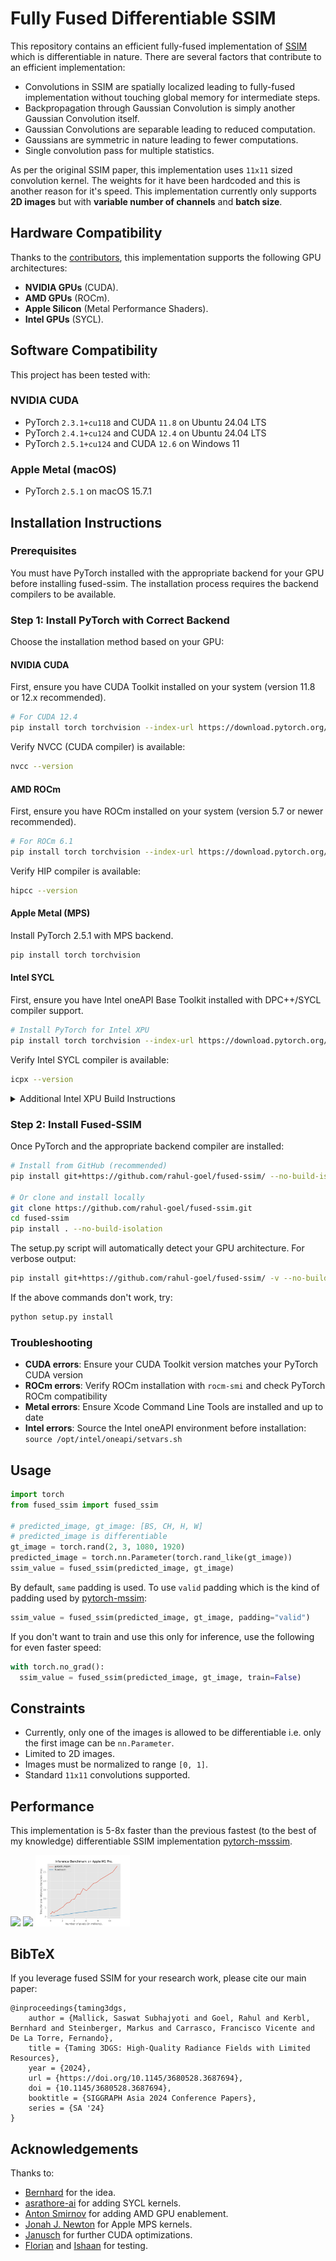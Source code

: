 # Fully Fused Differentiable SSIM

This repository contains an efficient fully-fused implementation of [SSIM](https://en.wikipedia.org/wiki/Structural_similarity_index_measure) which is differentiable in nature. There are several factors that contribute to an efficient implementation:
- Convolutions in SSIM are spatially localized leading to fully-fused implementation without touching global memory for intermediate steps.
- Backpropagation through Gaussian Convolution is simply another Gaussian Convolution itself.
- Gaussian Convolutions are separable leading to reduced computation.
- Gaussians are symmetric in nature leading to fewer computations.
- Single convolution pass for multiple statistics.

As per the original SSIM paper, this implementation uses `11x11` sized convolution kernel. The weights for it have been hardcoded and this is another reason for it's speed. This implementation currently only supports **2D images** but with **variable number of channels** and **batch size**.

## Hardware Compatibility

Thanks to the [contributors](#acknowledgements), this implementation supports the following GPU architectures:

- **NVIDIA GPUs** (CUDA).
- **AMD GPUs** (ROCm).
- **Apple Silicon** (Metal Performance Shaders).
- **Intel GPUs** (SYCL).

## Software Compatibility

This project has been tested with:

### NVIDIA CUDA
- PyTorch `2.3.1+cu118` and CUDA `11.8` on Ubuntu 24.04 LTS
- PyTorch `2.4.1+cu124` and CUDA `12.4` on Ubuntu 24.04 LTS
- PyTorch `2.5.1+cu124` and CUDA `12.6` on Windows 11

### Apple Metal (macOS)
- PyTorch `2.5.1` on macOS 15.7.1

## Installation Instructions

### Prerequisites

You must have PyTorch installed with the appropriate backend for your GPU before installing fused-ssim. The installation process requires the backend compilers to be available.

### Step 1: Install PyTorch with Correct Backend

Choose the installation method based on your GPU:

#### NVIDIA CUDA

First, ensure you have CUDA Toolkit installed on your system (version 11.8 or 12.x recommended).

```bash
# For CUDA 12.4
pip install torch torchvision --index-url https://download.pytorch.org/whl/cu124
```

Verify NVCC (CUDA compiler) is available:
```bash
nvcc --version
```

#### AMD ROCm

First, ensure you have ROCm installed on your system (version 5.7 or newer recommended).

```bash
# For ROCm 6.1
pip install torch torchvision --index-url https://download.pytorch.org/whl/rocm6.1
```

Verify HIP compiler is available:
```bash
hipcc --version
```

#### Apple Metal (MPS)

Install PyTorch 2.5.1 with MPS backend.

```bash
pip install torch torchvision
```

#### Intel SYCL

First, ensure you have Intel oneAPI Base Toolkit installed with DPC++/SYCL compiler support.

```bash
# Install PyTorch for Intel XPU
pip install torch torchvision --index-url https://download.pytorch.org/whl/xpu
```

Verify Intel SYCL compiler is available:
```bash
icpx --version
```

<details>
<summary>Additional Intel XPU Build Instructions</summary>

**Important:** The OneAPI version must match the version used by your PyTorch XPU installation (e.g., both should be 2025.0.*).

**Linux Build:**

Setup the OneAPI environment:
```bash
source /opt/intel/oneapi/setvars.sh
```

Install fused-ssim:
```bash
git clone https://github.com/rahul-goel/fused-ssim.git
cd fused-ssim
pip install --no-build-isolation .
```

To build a distributable wheel:
```bash
python -m build --no-isolation --wheel
```

**Windows Build:**

Setup the environment with MSBuild tools and OneAPI:
```bash
cmd /k "C:\Program Files (x86)\Microsoft Visual Studio\2022\BuildTools\VC\Auxiliary\Build\vcvars64.bat"
powershell
cmd /k "C:\Program Files (x86)\Intel\oneAPI\setvars.bat"
powershell
```

Then follow the Linux build instructions above.

**Note:** The `--no-build-isolation` flag is necessary for fused-ssim to find and link to PyTorch libraries.
</details>

### Step 2: Install Fused-SSIM

Once PyTorch and the appropriate backend compiler are installed:

```bash
# Install from GitHub (recommended)
pip install git+https://github.com/rahul-goel/fused-ssim/ --no-build-isolation

# Or clone and install locally
git clone https://github.com/rahul-goel/fused-ssim.git
cd fused-ssim
pip install . --no-build-isolation
```

The setup.py script will automatically detect your GPU architecture. For verbose output:

```bash
pip install git+https://github.com/rahul-goel/fused-ssim/ -v --no-build-isolation
```

If the above commands don't work, try:

```bash
python setup.py install
```

### Troubleshooting

- **CUDA errors**: Ensure your CUDA Toolkit version matches your PyTorch CUDA version
- **ROCm errors**: Verify ROCm installation with `rocm-smi` and check PyTorch ROCm compatibility
- **Metal errors**: Ensure Xcode Command Line Tools are installed and up to date
- **Intel errors**: Source the Intel oneAPI environment before installation: `source /opt/intel/oneapi/setvars.sh`

## Usage
```python
import torch
from fused_ssim import fused_ssim

# predicted_image, gt_image: [BS, CH, H, W]
# predicted_image is differentiable
gt_image = torch.rand(2, 3, 1080, 1920)
predicted_image = torch.nn.Parameter(torch.rand_like(gt_image))
ssim_value = fused_ssim(predicted_image, gt_image)
```

By default, `same` padding is used. To use `valid` padding which is the kind of padding used by [pytorch-mssim](https://github.com/VainF/pytorch-msssim):
```python
ssim_value = fused_ssim(predicted_image, gt_image, padding="valid")
```

If you don't want to train and use this only for inference, use the following for even faster speed:
```python
with torch.no_grad():
  ssim_value = fused_ssim(predicted_image, gt_image, train=False)
```

## Constraints
- Currently, only one of the images is allowed to be differentiable i.e. only the first image can be `nn.Parameter`.
- Limited to 2D images.
- Images must be normalized to range `[0, 1]`.
- Standard `11x11` convolutions supported.

## Performance
This implementation is 5-8x faster than the previous fastest (to the best of my knowledge) differentiable SSIM implementation [pytorch-msssim](https://github.com/VainF/pytorch-msssim).

<img src="./images/training_time_4090.png" width="30%"> <img src="./images/inference_time_4090.png" width="30%"> <img src="./images/inference_time_m1_pro.png" width="30%">

## BibTeX
If you leverage fused SSIM for your research work, please cite our main paper:
```
@inproceedings{taming3dgs,
    author = {Mallick, Saswat Subhajyoti and Goel, Rahul and Kerbl, Bernhard and Steinberger, Markus and Carrasco, Francisco Vicente and De La Torre, Fernando},
    title = {Taming 3DGS: High-Quality Radiance Fields with Limited Resources},
    year = {2024},
    url = {https://doi.org/10.1145/3680528.3687694},
    doi = {10.1145/3680528.3687694},
    booktitle = {SIGGRAPH Asia 2024 Conference Papers},
    series = {SA '24}
}
```

## Acknowledgements
Thanks to:
- [Bernhard](https://snosixtyboo.github.io) for the idea.
- [asrathore-ai](https://github.com/asrathore-ai) for adding SYCL kernels.
- [Anton Smirnov](https://pxl-th.github.io/) for adding AMD GPU enablement.
- [Jonah J. Newton](https://jonahnewton.com.au/) for Apple MPS kernels.
- [Janusch](https://github.com/MrNeRF) for further CUDA optimizations.
- [Florian](https://fhahlbohm.github.io/) and [Ishaan](https://ishaanshah.xyz) for testing.
